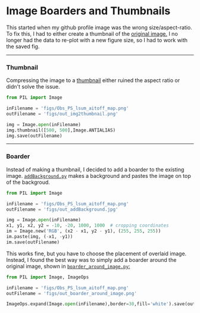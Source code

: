 # Image Boarders and Thumbnails

This started when my github profile image was the wrong size/aspect-ratio.  To fix this, I had to either create a thumbnail of the [original image.](figs/Obs_PS_lsum_aitoff_map.png)  I no longer had the data to re-plot with a new figure size, so I had to work with the saved fig.

----
### Thumbnail
Compressing the image to a [thumbnail](./image2thumbnail.py) 
either ruined the aspect ratio or didn't solve the issue. 
```py
from PIL import Image

inFilename = 'figs/Obs_PS_lsum_aitoff_map.png'
outFilename = 'figs/out_img2thumbnail.png'

img = Image.open(inFilename)
img.thumbnail([500, 500],Image.ANTIALIAS)
img.save(outFilename) 
```

----
### Boarder
Instead of making a thumbnail, I decided to add a boarder to the existing image.  [`addBackground.py`](./addBackground.py) makes a background and pastes the image on top of the backgroud.
```py
from PIL import Image

inFilename = 'figs/Obs_PS_lsum_aitoff_map.png'
outFilename = 'figs/out_addBackground.jpg'

img = Image.open(inFilename)
x1, y1, x2, y2 = -10, -20, 1000, 1000  # cropping coordinates
im = Image.new('RGB', (x2 - x1, y2 - y1), (255, 255, 255))
im.paste(img, (-x1, -y1))
im.save(outFilename)
```

This works fine, but you have to choose the placement of overlaid image.  Instead, I found the best way was to simply add a boarder around the original image, shown in [`boarder_around_image.py`:](./boarder_around_image.py)
```py
from PIL import Image, ImageOps

inFilename = 'figs/Obs_PS_lsum_aitoff_map.png'
outFilename = 'figs/out_boarder_around_image.png'

ImageOps.expand(Image.open(inFilename),border=30,fill='white').save(outFilename)
```